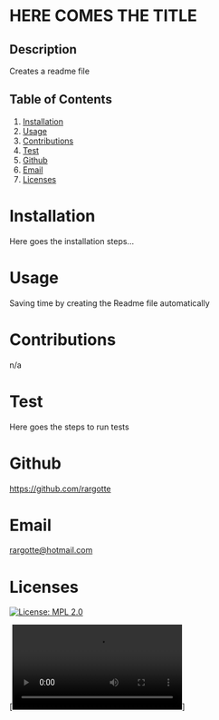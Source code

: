 
    
  # HERE COMES THE TITLE

  ## Description
  Creates a readme file

  ## Table of Contents
  1. [Installation](#Installation)
  2. [Usage](#Usage)
  3. [Contributions](#Contributions)
  4. [Test](#Test)
  5. [Github](#Github)
  6. [Email](#Email)
  7. [Licenses](#Licenses)

  # Installation
  Here goes the installation steps...

  # Usage
  Saving time by creating the Readme file automatically

  # Contributions
  n/a

  # Test
  Here goes the steps to run tests

  # Github
  https://github.com/rargotte

  # Email
  rargotte@hotmail.com

  # Licenses
  [![License: MPL 2.0](https://img.shields.io/badge/License-MPL_2.0-brightgreen.svg)](https://opensource.org/licenses/MPL-2.0)
  
  [![Demonstrative Video](./img/Video-Readme-Gen.mp4)]



    